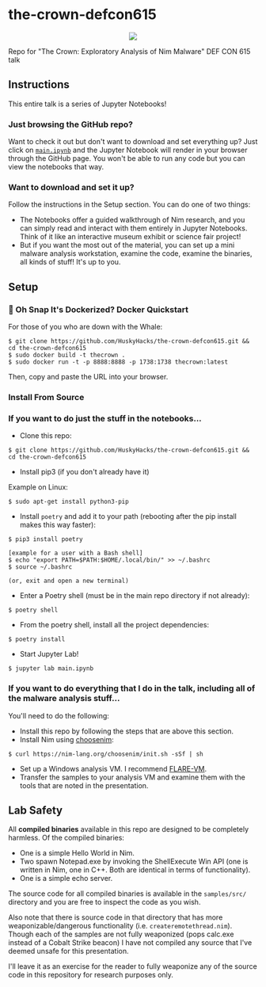 # the-crown-defcon615

<p align="center">
<img src="https://user-images.githubusercontent.com/57866415/149668922-0e0be26e-a174-4a2c-99e8-607d0cbe9883.png">
</p>

Repo for "The Crown: Exploratory Analysis of Nim Malware" DEF CON 615 talk

## Instructions
This entire talk is a series of Jupyter Notebooks!

### Just browsing the GitHub repo?
Want to check it out but don't want to download and set everything up? Just click on [`main.ipynb`](https://github.com/HuskyHacks/the-crown-defcon615/blob/main/main.ipynb) and the Jupyter Notebook will render in your browser through the GitHub page. You won't be able to run any code but you can view the notebooks that way.

### Want to download and set it up?
Follow the instructions in the Setup section. You can do one of two things:

- The Notebooks offer a guided walkthrough of Nim research, and you can simply read and interact with them entirely in Jupyter Notebooks. Think of it like an interactive museum exhibit or science fair project!
- But if you want the most out of the material, you can set up a mini malware analysis workstation, examine the code, examine the binaries, all kinds of stuff! It's up to you. 


## Setup

### 🐋 Oh Snap It's Dockerized? Docker Quickstart
For those of you who are down with the Whale:
```
$ git clone https://github.com/HuskyHacks/the-crown-defcon615.git && cd the-crown-defcon615
$ sudo docker build -t thecrown .
$ sudo docker run -t -p 8888:8888 -p 1738:1738 thecrown:latest
```
Then, copy and paste the URL into your browser.

### Install From Source
### If you want to do just the stuff in the notebooks...
- Clone this repo:
```
$ git clone https://github.com/HuskyHacks/the-crown-defcon615.git && cd the-crown-defcon615
```
- Install pip3 (if you don't already have it)

Example on Linux:
```
$ sudo apt-get install python3-pip
```
- Install `poetry` and add it to your path (rebooting after the pip install makes this way faster):
```
$ pip3 install poetry

[example for a user with a Bash shell]
$ echo "export PATH=$PATH:$HOME/.local/bin/" >> ~/.bashrc
$ source ~/.bashrc

(or, exit and open a new terminal)
```
- Enter a Poetry shell (must be in the main repo directory if not already):
```
$ poetry shell
```
- From the poetry shell, install all the project dependencies:
```
$ poetry install
```
- Start Jupyter Lab!
```
$ jupyter lab main.ipynb
```

### If you want to do everything that I do in the talk, including all of the malware analysis stuff...
You'll need to do the following:

- Install this repo by following the steps that are above this section.
- Install Nim using [choosenim](https://github.com/dom96/choosenim):
```
$ curl https://nim-lang.org/choosenim/init.sh -sSf | sh
```
- Set up a Windows analysis VM. I recommend [FLARE-VM](https://github.com/mandiant/flare-vm).
- Transfer the samples to your analysis VM and examine them with the tools that are noted in the presentation.

## Lab Safety
All **compiled binaries** available in this repo are designed to be completely harmless. Of the compiled binaries:
- One is a simple Hello World in Nim.
- Two spawn Notepad.exe by invoking the ShellExecute Win API (one is written in Nim, one in C++. Both are identical in terms of functionality).
- One is a simple echo server.

The source code for all compiled binaries is available in the `samples/src/` directory and you are free to inspect the code as you wish.

Also note that there is source code in that directory that has more weaponizable/dangerous functionality (i.e. `createremotethread.nim`). Though each of the samples are not fully weaponized (pops calc.exe instead of a Cobalt Strike beacon) I have not compiled any source that I've deemed unsafe for this presentation.

I'll leave it as an exercise for the reader to fully weaponize any of the source code in this repository for research purposes only.
